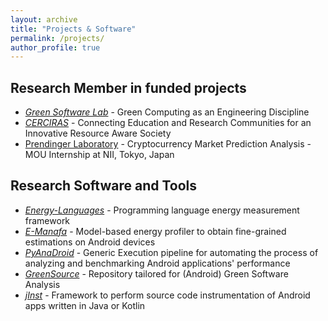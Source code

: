```yaml
---
layout: archive
title: "Projects & Software"
permalink: /projects/
author_profile: true
---
```



## Research Member in funded projects

- *[Green Software Lab](http://greenlab.di.uminho.pt)* - Green Computing as an Engineering Discipline
- *[CERCIRAS](https://www.cerciras.org)* - Connecting Education and Research Communities for an Innovative Resource Aware Society
- [Prendinger Laboratory](https://research.nii.ac.jp/~prendinger/) - Cryptocurrency Market Prediction Analysis - MOU Internship at NII, Tokyo, Japan


## Research Software and Tools

- *[Energy-Languages](https://github.com/greensoftwarelab/Energy-Languages)* - Programming language energy measurement framework
- *[E-Manafa](https://github.com/greensoftwarelab/E-MANAFA)* - Model-based energy profiler to obtain fine-grained estimations on Android devices
- *[PyAnaDroid](https://github.com/greensoftwarelab/PyAnaDroid)* - Generic Execution pipeline for automating the process of analyzing and benchmarking Android applications' performance
- *[GreenSource]()* - Repository tailored for  (Android) Green Software Analysis
- *[jInst]()* - Framework to perform source code instrumentation of Android apps written in Java or Kotlin
